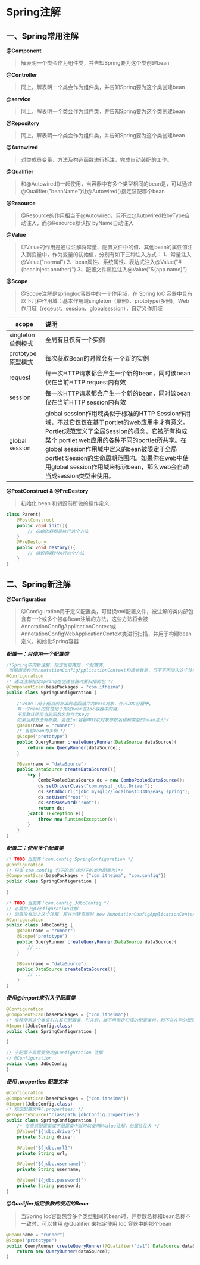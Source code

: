 # Spring注解

## 一、Spring常用注解

**@Component**
>解表明一个类会作为组件类，并告知Spring要为这个类创建bean

**@Controller**
>同上，解表明一个类会作为组件类，并告知Spring要为这个类创建bean


**@service**
>同上，解表明一个类会作为组件类，并告知Spring要为这个类创建bean

**@Repository**
>同上，解表明一个类会作为组件类，并告知Spring要为这个类创建bean

**@Autowired**
>对类成员变量、方法及构造函数进行标注，完成自动装配的工作。

**@Qualifier**
>和@Autowired()一起使用，当容器中有多个类型相同的bean是，可以通过@Qualifier("beanName")让@Autowired()指定装配哪个bean

**@Resource**
>@Resource的作用相当于@Autowired，只不过@Autowired按byType自动注入，而@Resource默认按 byName自动注入

**@Value**
>@Value的作用是通过注解将常量、配置文件中的值、其他bean的属性值注入到变量中，作为变量的初始值，分别有如下三种注入方式：
1、常量注入@Value("normal")
2、bean属性、系统属性、表达式注入@Value("#{beanInject.another}")
3、配置文件属性注入@Value("${app.name}")


**@Scope**
>@Scope注解是springIoc容器中的一个作用域，在 Spring IoC 容器中具有以下几种作用域：基本作用域singleton（单例）、prototype(多例)，Web 作用域（reqeust、session、globalsession），自定义作用域

scope|说明
---|:---
singleton单例模式|全局有且仅有一个实例
prototype原型模式|每次获取Bean的时候会有一个新的实例
request|每一次HTTP请求都会产生一个新的bean，同时该bean仅在当前HTTP request内有效
session|每一次HTTP请求都会产生一个新的bean，同时该bean仅在当前HTTP session内有效
global session|global session作用域类似于标准的HTTP Session作用域，不过它仅仅在基于portlet的web应用中才有意义。Portlet规范定义了全局Session的概念，它被所有构成某个 portlet web应用的各种不同的portlet所共享。在global session作用域中定义的bean被限定于全局portlet Session的生命周期范围内。如果你在web中使用global session作用域来标识bean，那么web会自动当成session类型来使用。


**@PostConstruct & @PreDestory**
>初始化 bean 和销毁前所做的操作定义,
```java
class Parent{
    @PostConstruct
    public void init(){
        // 初始化容器是执行这个方法
    }
    @PreDestory
    public void destory(){
        // 销毁容器时执行这个方法
    }
} 
```
## 二、Spring新注解
**@Configuration**
>@Configuration用于定义配置类，可替换xml配置文件，被注解的类内部包含有一个或多个被@Bean注解的方法，这些方法将会被AnnotationConfigApplicationContext或AnnotationConfigWebApplicationContext类进行扫描，并用于构建bean定义，初始化Spring容器

***配置一：只使用一个配置类***
```java
/*Spring中的新注解，指定当前类是一个配置类,
 当配置类作为AnnotationConfigApplicationContext构造参数是，可不不用加入这个注解 */
@Configuration
/* 通过注解指定spring在创建容器时要扫描的包 */
@ComponentScan(basePackages = "com.itheima")
public class SpringConfiguration {

    /*Bean：用于把当前方法的返回值作为Bean对象，存入IOC容器中,
    有一个name的属性用于指定bean在Ioc容器中的键，
    不写默认使用当前函数名称作为Key;
    如果当前方法有参数，会在Ioc容器中找以对象参数名称和类型的bean注入*/
    @Bean(name = "runner")
    /* 当前bean为多例 */
    @Scope("prototype")
    public QueryRunner createQueryRunner(DataSource dataSource){
        return new QueryRunner(dataSource);
    }

    @Bean(name = "dataSource")
    public DataSource createDataSource(){
        try {
            ComboPooledDataSource ds = new ComboPooledDataSource();
            ds.setDriverClass("com.mysql.jdbc.Driver");
            ds.setJdbcUrl("jdbc:mysql://localhost:3306/easy_spring");
            ds.setUser("root");
            ds.setPassword("root");
            return ds;
        }catch (Exception e){
            throw new RuntimeException(e);
        }
    }
}
```

***配置二：使用多个配置类***
```java
/* TODO 当前类：com.config.SpringConfiguration */
@Configuration
/* 扫描 com.config 包下的类(该包下的类为配置为)*/
@ComponentScan(basePackages = {"com.itheima", "com.config"})
public class SpringConfiguration {
    
}
```
```java
/* TODO 当前类：com.config.JdbcConfig */
// 必需加上@Configuration注解
// 如果没有加上这个注解，那在创建容器时 new AnnotationConfigApplicationContext(SpringConfiguration.class, JdbcConfig.class) 就要加入该类
@Configuration 
public class JdbcConfig {
    @Bean(name = "runner")
    @Scope("prototype")
    public QueryRunner createQueryRunner(DataSource dataSource){
        // ...
    }

    @Bean(name = "dataSource")
    public DataSource createDataSource(){
        // ...
    }
}
```
***使用@Import来引入子配置类***
```java
@Configuration
@ComponentScan(basePackages = {"com.itheima"})
/* 推荐使用这个类来引入其它配置类，引入后，就不用指定扫描的配置类包，和不在在别的配置类中使用 @Configuration 注解*/
@Import(JdbcConfig.class)
public class SpringConfiguration {

}
```
```java
// 子配置不再需要使用@Configuration 注解
// @Configuration  
public class JdbcConfig 
}
```
***使用 .properties 配置文本***
```java
@Configuration
@ComponentScan(basePackages = {"com.itheima"})
@Import(JdbcConfig.class)
/* 指定配置文件(.properties) */
@PropertySource("classpath:jdbcConfig.properties")
public class SpringConfiguration {
    /* 在当前配置类或子配置类中就可以使用@Value注解，给属性注入 */
    @Value("${jdbc.driver}")
    private String driver;

    @Value("${jdbc.url}")
    private String url;

    @Value("${jdbc.username}")
    private String username;

    @Value("${jdbc.password}")
    private String password;
}
```
***@Qualifier指定参数的使用的Bean***
> 当Spring Ioc容器包含多个类型相同的bean时，并参数名称和bean名称不一致时，可以使用 @Qualifier 来指定使用 Ioc 容器中的那个bean
```java
@Bean(name = "runner")
@Scope("prototype")
public QueryRunner createQueryRunner(@Qualifier("ds1") DataSource dataSource){
    return new QueryRunner(dataSource);
}
```